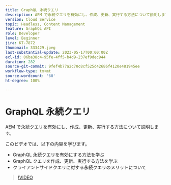 ```yaml
---
title: GraphQL 永続クエリ
description: AEM で永続クエリを有効にし、作成、更新、実行する方法について説明します。
version: Cloud Service
topic: Headless, Content Management
feature: GraphQL API
role: Developer
level: Beginner
jira: KT-7872
thumbnail: 333429.jpeg
last-substantial-update: 2023-05-17T00:00:00Z
exl-id: 06ba38c4-95fe-4ff5-b4d9-237ef9dec944
duration: 282
source-git-commit: 9fef4b77a2c70c8cf525d42686f4120e481945ee
workflow-type: tm+mt
source-wordcount: '60'
ht-degree: 100%

---
```


# GraphQL 永続クエリ

AEM で永続クエリを有効にし、作成、更新、実行する方法について説明します。

このビデオでは、以下の内容を学びます。

+ GraphQL 永続クエリを有効にする方法を学ぶ
+ GraphQL クエリを作成、更新、実行する方法を学ぶ
+ クライアントサイドクエリに対する永続クエリのメリットについて

>[!VIDEO](https://video.tv.adobe.com/v/333429?quality=12&learn=on)
